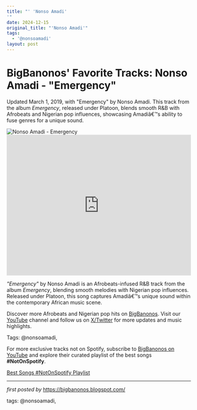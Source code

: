 ```yaml
---
title: "' 'Nonso Amadi'
'"
date: 2024-12-15
original_title: "'Nonso Amadi'"
tags:
  - '@nonsoamadi'
layout: post
---
```

<!-- Post Title -->
<h1 >BigBanonos' Favorite Tracks: Nonso Amadi - "Emergency"</h1> <!-- Introductory Text -->
<p >Updated March 1, 2019, with "Emergency" by Nonso Amadi. This track from the album <em>Emergency</em>, released under Platoon, blends smooth R&B with Afrobeats and Nigerian pop influences, showcasing Amadiâ€™s ability to fuse genres for a unique sound.</p> <!-- Featured Image -->
<div > <img src="https://www.okayafrica.com/media-library/nonso-amadi.jpg?id=33775200&width=1245&height=700&quality=85&coordinates=0%2C260%2C0%2C61" alt="Nonso Amadi - Emergency" />
</div> <!-- YouTube Video Embed -->
<div > <iframe width="100%" height="385" src="https://www.youtube.com/embed/aQKe5uSjTo8" title="Nonso Amadi - Emergency (Official Video)" frameborder="0" allow="accelerometer; autoplay; clipboard-write; encrypted-media; gyroscope; picture-in-picture; web-share" referrerpolicy="strict-origin-when-cross-origin" allowfullscreen></iframe>
</div> <!-- Song Information -->
<div > <p><em>"Emergency"</em> by Nonso Amadi is an Afrobeats-infused R&B track from the album <em>Emergency</em>, blending smooth melodies with Nigerian pop influences. Released under Platoon, this song captures Amadiâ€™s unique sound within the contemporary African music scene.</p>
</div> <!-- Footer Links -->
<div > <p>Discover more Afrobeats and Nigerian pop hits on <a href="https://bigbanonos.blogspot.com/" target="_blank">BigBanonos</a>. Visit our <a href="https://www.youtube.com/@BigBanonos" target="_blank">YouTube</a> channel and follow us on <a href="https://x.com/bigbanonos" target="_blank">X/Twitter</a> for more updates and music highlights.</p>
</div> <!-- Tags -->
<p >Tags: @nonsoamadi,</p>


<!--Subscribe and Playlist Links-->
<div>
    <p>For more exclusive tracks not on Spotify, subscribe to <a href="https://www.youtube.com/@BigBanonos" target="_blank">BigBanonos on YouTube</a> and explore their curated playlist of the best songs <strong>#NotOnSpotify</strong>.</p>
    <p><a href="https://www.youtube.com/playlist?list=PLtuNtuTatqI0kFahUCbtbfenC_ET5O_tr" target="_blank">Best Songs #NotOnSpotify Playlist<br /></a></p></div>

<hr />

<p><em>first posted by</em> <a href="https://bigbanonos.blogspot.com/" rel="noopener" target="_new">https://bigbanonos.blogspot.com/</a></p>

<p>tags: @nonsoamadi,</p>
